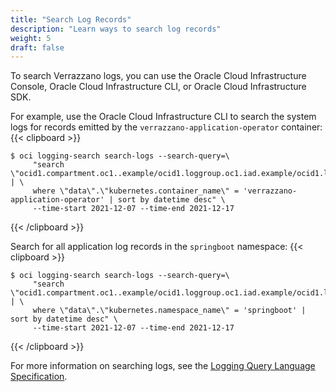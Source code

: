 ```yaml
---
title: "Search Log Records"
description: "Learn ways to search log records"
weight: 5
draft: false
---
```


To search Verrazzano logs, you can use the Oracle Cloud Infrastructure Console, Oracle Cloud Infrastructure CLI, or Oracle Cloud Infrastructure SDK.

For example, use the Oracle Cloud Infrastructure CLI to search the system logs for records emitted by the `verrazzano-application-operator` container:
{{< clipboard >}}
<div class="highlight">

```
$ oci logging-search search-logs --search-query=\
     "search \"ocid1.compartment.oc1..example/ocid1.loggroup.oc1.iad.example/ocid1.log.oc1.iad.example\" | \
     where \"data\".\"kubernetes.container_name\" = 'verrazzano-application-operator' | sort by datetime desc" \
     --time-start 2021-12-07 --time-end 2021-12-17
```

</div>
{{< /clipboard >}}

Search for all application log records in the `springboot` namespace:
{{< clipboard >}}
<div class="highlight">

```
$ oci logging-search search-logs --search-query=\
     "search \"ocid1.compartment.oc1..example/ocid1.loggroup.oc1.iad.example/ocid1.log.oc1.iad.example\" | \
     where \"data\".\"kubernetes.namespace_name\" = 'springboot' | sort by datetime desc" \
     --time-start 2021-12-07 --time-end 2021-12-17
```

</div>
{{< /clipboard >}}

For more information on searching logs, see the [Logging Query Language Specification](https://docs.oracle.com/en-us/iaas/Content/Logging/Reference/query_language_specification.htm).
